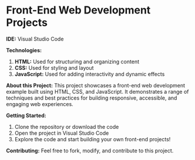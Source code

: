 <h1>Front-End Web Development Projects</h1>

**IDE:** Visual Studio Code

**Technologies:**
1. **HTML:** Used for structuring and organizing content
2. **CSS:** Used for styling and layout
3. **JavaScript:** Used for adding interactivity and dynamic effects

**About this Project:**
This project showcases a front-end web development example built using HTML, CSS, and JavaScript. It demonstrates a range of techniques and best practices for building responsive, accessible, and engaging web experiences.

**Getting Started:**
1. Clone the repository or download the code
2. Open the project in Visual Studio Code
3. Explore the code and start building your own front-end projects!

**Contributing:**
Feel free to fork, modify, and contribute to this project.
